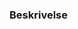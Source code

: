 <!---

Følg denne prosessen for å skrive en utvklingsoppgave

1. En beskrivende tittel
2. Legg til merkelapp
3. Link til milepæl
4. Link til relevante utviklingsoppgaver (Valgfritt)
5. Legg til medlemmer
6. Se på forhåndsvisningen for å unngå skrivefeil
--->

### Beskrivelse

<!--

1. Skriv en god og utdypende beskrivelse

2. Linker som er relevante for utviklingsoppgaven (Valgfritt)

-->
